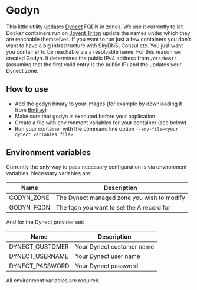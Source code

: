 # Godyn
This little utility updates [Dynect](http://dyn.com) FQDN in zones.
We use it currently to let Docker containers run on [Joyent Triton](https://joyent.com)
update the names under which they are reachable themselves. If you want to run
just a few containers you don't want to have a big infrastructure with SkyDNS, Consul
etc. You just want you container to be reachable via a resolvable name.
For this reason we created Godyn. It determines the public IPv4 address from `/etc/hosts`
(assuming that the first valid entry is the public IP) and the updates your Dynect
zone.

## How to use

* Add the godyn binary to your images (for example by downloading it from [Bintray](https://bintray.com/artifact/download/yetu/maven/godyn))
* Make sure that godyn is executed before your application
* Create a file with environment variables for your container (see below)
* Run your container with the command line option `--env-file=<your dynect variables file>`

## Environment variables

Currently the only way to pass necessary configuration is via environment variables.
Necessary variables are:

Name | Description
---- | -----------
GODYN_ZONE | The Dynect managed zone you wish to modify
GODYN_FQDN | The fqdn you want to set the A record for

And for the Dynect provider set:

Name | Description
---- | -----------
DYNECT_CUSTOMER | Your Dynect customer name
DYNECT_USERNAME | Your Dynect user name
DYNECT_PASSWORD | Your Dynect password

All environment variables are required.
